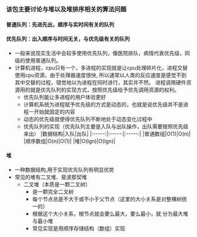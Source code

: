 ### 该包主要讨论与堆以及堆排序相关的算法问题
#### 普通队列：先进先出，顺序与实时间有关的队列
#### 优先队列：出入顺序与时间无关，与优先级有关的队列
+ 一般来说现实生活中会较多使用优先队列，像医院排队，病情代表优先级，同级的使用普通队列。
+ 计算机进程，cpu只有一个，多进程的实现就是让cpu处理碎片化，进程交替使用cpu资源，由于处理器速度很快,
所以通常以人类的反应速度是感觉不到其中交替的过程，错觉地以为进程在同时进行，其实并不然。
进程调用硬件资源用的就是优先队列的实现方式，按照优先级给予优先调用资源的权利。
	* 优先队列能让多进程的用户体验更好
	* 计算机系统为进程赋予优先级的方式是动态的，也就是说优先级并不是进程一开始就固定的内容
	* 动态的优先级就使得优先队列不断地处于动态变化过程中 
	* 优先队列的实现（优先队列主要是入队与出队操作，出队需要按照优先级来出）
		|数据结构|入队|出队|
		|:-----:|:-----:|:-----:|
		|普通数组|O(1)|O(n)|
		|顺序数组|O(n)|O(1)|
		|堆|O(lgn)|O(lgn)|
#### 堆
+ 一种数据结构,用于实现优先队列有明显优势
+ 常见的堆有二叉堆、斐波那契堆
	* 二叉堆（本质是一颗二叉树）
		+ 是一颗完全二叉树
		+ 每个节点总是不大于或不小于父节点（这里的大小关系是对整棵树统一的）
		+ 根据这个大小关系，根节点就会要么最大，要么最小，就 分为最大堆与最小堆
		+ 常见实现是用顺序存储结构（数组）实现